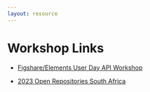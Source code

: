 ```yaml
---
layout: resource
---
```


# Workshop Links

- [Figshare/Elements User Day API Workshop](./schedule-fig-ele-user-day.html)

- [2023 Open Repositories South Africa](./schedule-open-repositories.html)